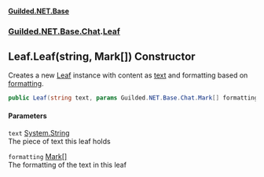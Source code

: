 
#### [Guilded.NET.Base](Guilded_NET_Base 'Guilded_NET_Base')
### [Guilded.NET.Base.Chat](Guilded_NET_Base#Guilded_NET_Base_Chat 'Guilded.NET.Base.Chat').[Leaf](Leaf 'Guilded.NET.Base.Chat.Leaf')
## Leaf.Leaf(string, Mark[]) Constructor
Creates a new [Leaf](Leaf 'Guilded.NET.Base.Chat.Leaf') instance with content as [text](Leaf_Leaf(string_Mark__)#Guilded_NET_Base_Chat_Leaf_Leaf(string_Guilded_NET_Base_Chat_Mark__)_text 'Guilded.NET.Base.Chat.Leaf.Leaf(string, Guilded.NET.Base.Chat.Mark[]).text') and formatting based on [formatting](Leaf_Leaf(string_Mark__)#Guilded_NET_Base_Chat_Leaf_Leaf(string_Guilded_NET_Base_Chat_Mark__)_formatting 'Guilded.NET.Base.Chat.Leaf.Leaf(string, Guilded.NET.Base.Chat.Mark[]).formatting').  
```csharp
public Leaf(string text, params Guilded.NET.Base.Chat.Mark[] formatting);
```

#### Parameters
<a name='Guilded_NET_Base_Chat_Leaf_Leaf(string_Guilded_NET_Base_Chat_Mark__)_text'></a>
`text` [System.String](https://docs.microsoft.com/en-us/dotnet/api/System.String 'System.String')  
The piece of text this leaf holds
  
<a name='Guilded_NET_Base_Chat_Leaf_Leaf(string_Guilded_NET_Base_Chat_Mark__)_formatting'></a>
`formatting` [Mark](Mark 'Guilded.NET.Base.Chat.Mark')[[]](https://docs.microsoft.com/en-us/dotnet/api/System.Array 'System.Array')  
The formatting of the text in this leaf
  
